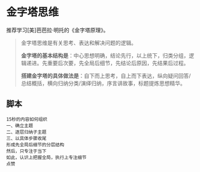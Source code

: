 # 金字塔思维

推荐学习[美]芭芭拉·明托的《金字塔原理》。

> 金字塔思维是有关思考、表达和解决问题的逻辑。
> 
> **金字塔的基本结构是**：中心思想明确，结论先行，以上统下，归类分组，逻辑递进。先重要后次要，先全局后细节，先结论后原因，先结果后过程。
> 
> **搭建金字塔的具体做法是**：自下而上思考，自上而下表达，纵向疑问回答/总结概括，横向归纳分类/演绎归纳，序言讲故事，标题提炼思想精华。

## 脚本

```
15秒的内容如何组织
一、确立主题
二、逐层归纳子主题
三、以具体步骤收尾
形成先全局后细节的分层结构
然后，只专注于当下
如此，认识上把握全局，执行上专注细节
点赞
```
